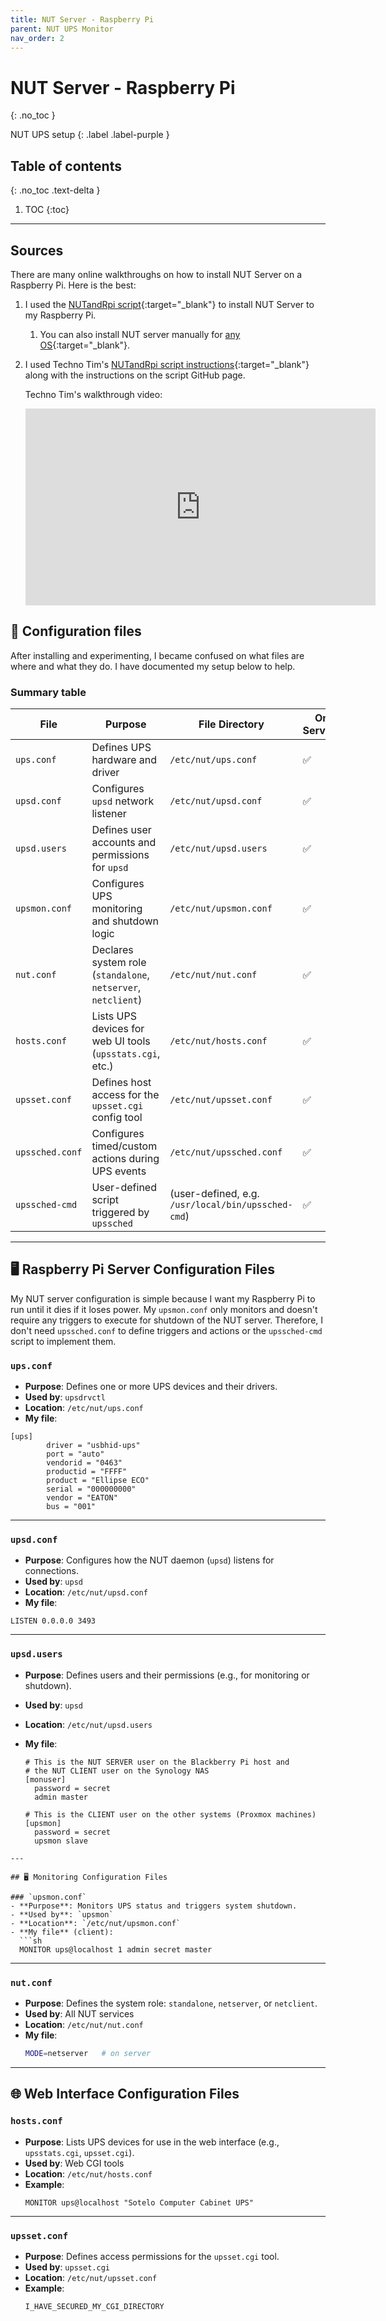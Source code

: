 ```yaml
---
title: NUT Server - Raspberry Pi
parent: NUT UPS Monitor
nav_order: 2
---
```


# NUT Server - Raspberry Pi
{: .no_toc }

NUT UPS setup
{: .label .label-purple }

## Table of contents
{: .no_toc .text-delta }

1. TOC
{:toc}

---
## Sources

There are many online walkthroughs on how to install NUT Server on a Raspberry Pi. Here is the best:

1. I used the [NUTandRpi script](https://github.com/dzomaya/NUTandRpi){:target="_blank"} to install NUT Server to my Raspberry Pi. 
   1. You can also install NUT server manually for [any OS](https://networkupstools.org/docs/user-manual.chunked/_installation_instructions.html#Installing_packages){:target="_blank"}. 

2. I used Techno Tim's [NUTandRpi script instructions](https://technotim.live/posts/nut-server-script/){:target="_blank"} along with the instructions on the script GitHub page.
  
    Techno Tim's walkthrough video:

    <iframe width="560" height="315" src="https://www.youtube.com/embed/HgKeD4320c0?si=R14OKtKQVtaj1woG" title="YouTube video player" frameborder="0" allow="accelerometer; autoplay; clipboard-write; encrypted-media; gyroscope; picture-in-picture; web-share" referrerpolicy="strict-origin-when-cross-origin" allowfullscreen></iframe>

## 📑 Configuration files

After installing and experimenting, I became confused on what files are where and what they do. I have documented my setup below to help.

### Summary table

| File              | Purpose                                                  | File Directory      | On Server? | On Client? |
|-------------------|-----------------------------------------------------------|---------------------|------------|------------|
| `ups.conf`        | Defines UPS hardware and driver                           | `/etc/nut/ups.conf` | ✅          | ❌          |
| `upsd.conf`       | Configures `upsd` network listener                         | `/etc/nut/upsd.conf`| ✅          | ❌          |
| `upsd.users`      | Defines user accounts and permissions for `upsd`          | `/etc/nut/upsd.users`| ✅         | ❌          |
| `upsmon.conf`     | Configures UPS monitoring and shutdown logic              | `/etc/nut/upsmon.conf`| ✅        | ✅          |
| `nut.conf`        | Declares system role (`standalone`, `netserver`, `netclient`) | `/etc/nut/nut.conf`| ✅          | ✅          |
| `hosts.conf`      | Lists UPS devices for web UI tools (`upsstats.cgi`, etc.) | `/etc/nut/hosts.conf`| ✅         | ❌ (unless running web UI) |
| `upsset.conf`     | Defines host access for the `upsset.cgi` config tool      | `/etc/nut/upsset.conf`| ✅        | ❌          |
| `upssched.conf`   | Configures timed/custom actions during UPS events         | `/etc/nut/upssched.conf`| ✅      | ✅          |
| `upssched-cmd`    | User-defined script triggered by `upssched`               | (user-defined, e.g. `/usr/local/bin/upssched-cmd`) | ✅ | ✅ |


---

## 🖥️ Raspberry Pi Server Configuration Files

My NUT server configuration is simple because I want my Raspberry Pi to run until it dies if it loses power. My `upsmon.conf` only monitors and doesn't require any triggers to execute for shutdown of the NUT server. Therefore, I don't need `upssched.conf` to define triggers and actions or the `upssched-cmd` script to implement them.

### `ups.conf`
- **Purpose**: Defines one or more UPS devices and their drivers.
- **Used by**: `upsdrvctl`
- **Location**: `/etc/nut/ups.conf`
- **My file**:
```config
[ups]
        driver = "usbhid-ups"
        port = "auto"
        vendorid = "0463"
        productid = "FFFF"
        product = "Ellipse ECO"
        serial = "000000000"
        vendor = "EATON"
        bus = "001"
```

---

### `upsd.conf`
- **Purpose**: Configures how the NUT daemon (`upsd`) listens for connections.
- **Used by**: `upsd`
- **Location**: `/etc/nut/upsd.conf`
- **My file**:
```config
LISTEN 0.0.0.0 3493
```

---

### `upsd.users`
- **Purpose**: Defines users and their permissions (e.g., for monitoring or shutdown).
- **Used by**: `upsd`
- **Location**: `/etc/nut/upsd.users`
- **My file**:

    ```config
    # This is the NUT SERVER user on the Blackberry Pi host and 
    # the NUT CLIENT user on the Synology NAS
    [monuser]
      password = secret
      admin master

    # This is the CLIENT user on the other systems (Proxmox machines)
    [upsmon]
      password = secret
      upsmon slave
```
---

## 🖥️ Monitoring Configuration Files

### `upsmon.conf`
- **Purpose**: Monitors UPS status and triggers system shutdown.
- **Used by**: `upsmon`
- **Location**: `/etc/nut/upsmon.conf`
- **My file** (client):
  ```sh
  MONITOR ups@localhost 1 admin secret master
  ```

---

### `nut.conf`
- **Purpose**: Defines the system role: `standalone`, `netserver`, or `netclient`.
- **Used by**: All NUT services
- **Location**: `/etc/nut/nut.conf`
- **My file**:
  ```sh
  MODE=netserver   # on server
  ```

---

## 🌐 Web Interface Configuration Files

### `hosts.conf`
- **Purpose**: Lists UPS devices for use in the web interface (e.g., `upsstats.cgi`, `upsset.cgi`).
- **Used by**: Web CGI tools
- **Location**: `/etc/nut/hosts.conf`
- **Example**:
  ```config
  MONITOR ups@localhost "Sotelo Computer Cabinet UPS"
  ```

---

### `upsset.conf`
- **Purpose**: Defines access permissions for the `upsset.cgi` tool.
- **Used by**: `upsset.cgi`
- **Location**: `/etc/nut/upsset.conf`
- **Example**:
  ```sh
  I_HAVE_SECURED_MY_CGI_DIRECTORY
  ```